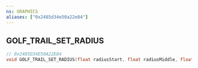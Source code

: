 ```yaml
---
ns: GRAPHICS
aliases: ["0x2485d34e50a22e84"]
---
```

## GOLF_TRAIL_SET_RADIUS

```c
// 0x2485D34E50A22E84
void GOLF_TRAIL_SET_RADIUS(float radiusStart, float radiusMiddle, float radiusEnd);
```
